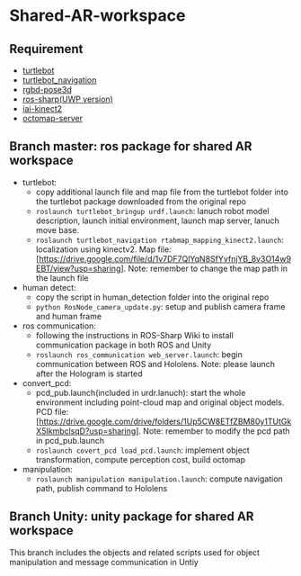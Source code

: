 # Shared-AR-workspace
## Requirement
- [turtlebot](https://github.com/turtlebot/turtlebot)
- [turtlebot_navigation](https://github.com/turtlebot/turtlebot_apps/tree/indigo/turtlebot_navigation)
- [rgbd-pose3d](https://github.com/lmb-freiburg/rgbd-pose3d)
- [ros-sharp(UWP version)](https://github.com/siemens/ros-sharp/wiki)
- [iai-kinect2](https://github.com/code-iai/iai_kinect2)
- [octomap-server](http://wiki.ros.org/octomap_server)
## Branch master: ros package for shared AR workspace
- turtlebot:
  - copy additional launch file and map file from the turtlebot folder into the turtlebot package downloaded from the original repo
  - `roslaunch turtlebot_bringup urdf.launch`: lanuch robot model description, launch initial environment, launch map server, lanuch move base. 
  - `roslaunch turtlebot_navigation rtabmap_mapping_kinect2.launch`: localization using kinectv2. Map file:[https://drive.google.com/file/d/1v7DF7QlYqN8SfYvfnjYB_8v3O14w9EBT/view?usp=sharing]. Note: remember to change the map path in the launch file
- human detect:
  - copy the script in human_detection folder into the original repo
  - `python RosNode_camera_update.py`: setup and publish camera frame and human frame
- ros communication:
  - following the instructions in ROS-Sharp Wiki to install communication package in both ROS and Unity
  - `roslaunch ros_communication web_server.launch`: begin communication between ROS and Hololens. Note: please launch after the Hologram is started
- convert_pcd:
  - pcd_pub.launch(included in urdr.lanuch): start the whole environment including point-cloud map and original object models. PCD file: [https://drive.google.com/drive/folders/1Up5CW8ETfZBM80y1TUtGkX5IkmbclsqD?usp=sharing]. Note: remember to modify the pcd path in pcd_pub.launch
  - `roslaunch covert_pcd load_pcd.launch`: implement object transformation, compute perception cost, build octomap
- manipulation:
  - `roslaunch manipulation manipulation.launch`: compute navigation path, publish command to Hololens
  
## Branch Unity: unity package for shared AR workspace
  This branch includes the objects and related scripts used for object manipulation and message communication in Untiy

